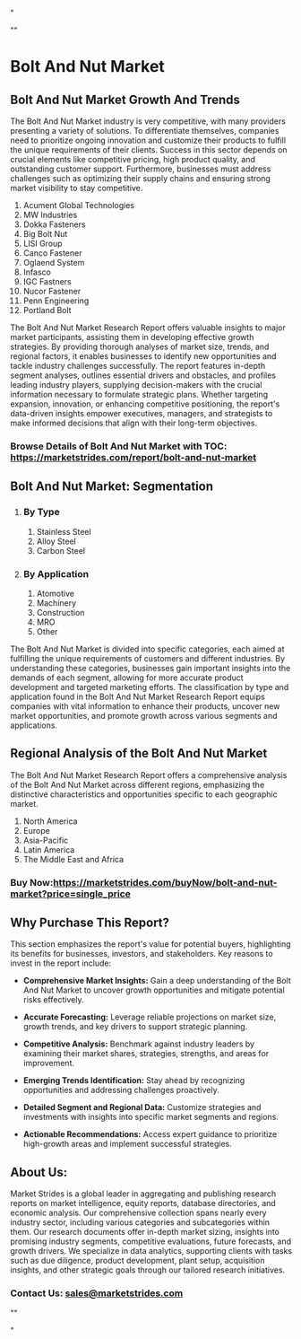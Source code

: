 <p>"</p>
<p>""</p>
<h1>Bolt And Nut Market</h1>
<h2>Bolt And Nut Market Growth And Trends</h2>
<p>The Bolt And Nut Market industry is very competitive, with many providers presenting a variety of solutions. To differentiate themselves, companies need to prioritize ongoing innovation and customize their products to fulfill the unique requirements of their clients. Success in this sector depends on crucial elements like competitive pricing, high product quality, and outstanding customer support. Furthermore, businesses must address challenges such as optimizing their supply chains and ensuring strong market visibility to stay competitive.</p>
<ol>
<li>Acument Global Technologies</li>
<li>MW Industries</li>
<li>Dokka Fasteners</li>
<li>Big Bolt Nut</li>
<li>LISI Group</li>
<li>Canco Fastener</li>
<li>Oglaend System</li>
<li>Infasco</li>
<li>IGC Fastners</li>
<li>Nucor Fastener</li>
<li>Penn Engineering</li>
<li>Portland Bolt</li>
</ol>
<p>The Bolt And Nut Market Research Report offers valuable insights to major market participants, assisting them in developing effective growth strategies. By providing thorough analyses of market size, trends, and regional factors, it enables businesses to identify new opportunities and tackle industry challenges successfully. The report features in-depth segment analyses, outlines essential drivers and obstacles, and profiles leading industry players, supplying decision-makers with the crucial information necessary to formulate strategic plans. Whether targeting expansion, innovation, or enhancing competitive positioning, the report's data-driven insights empower executives, managers, and strategists to make informed decisions that align with their long-term objectives.</p>
<h3><strong>Browse Details of Bolt And Nut Market with TOC:</strong> <a href="https://marketstrides.com/report/bolt-and-nut-market">https://marketstrides.com/report/bolt-and-nut-market</a></h3>
<h2>Bolt And Nut Market: Segmentation</h2>
<ol>
<li>
<h3>By Type</h3>
<ol>
<li>Stainless Steel</li>
<li>Alloy Steel</li>
<li>Carbon Steel</li>
</ol>
</li>
<li>
<h3>By Application</h3>
<ol>
<li>Atomotive</li>
<li>Machinery</li>
<li>Construction</li>
<li>MRO</li>
<li>Other</li>
</ol>
</li>
</ol>
<p>The Bolt And Nut Market is divided into specific categories, each aimed at fulfilling the unique requirements of customers and different industries. By understanding these categories, businesses gain important insights into the demands of each segment, allowing for more accurate product development and targeted marketing efforts. The classification by type and application found in the Bolt And Nut Market Research Report equips companies with vital information to enhance their products, uncover new market opportunities, and promote growth across various segments and applications.</p>
<h2>Regional Analysis of the Bolt And Nut Market</h2>
<p>The Bolt And Nut Market Research Report offers a comprehensive analysis of the Bolt And Nut Market across different regions, emphasizing the distinctive characteristics and opportunities specific to each geographic market.</p>
<ol>
<li>North America</li>
<li>Europe</li>
<li>Asia-Pacific</li>
<li>Latin America</li>
<li>The Middle East and Africa</li>
</ol>
<h3><strong>Buy Now:<a href="https://marketstrides.com/buyNow/bolt-and-nut-market?price=single_price">https://marketstrides.com/buyNow/bolt-and-nut-market?price=single_price</a></strong></h3>
<h2>Why Purchase This Report?</h2>
<p>This section emphasizes the report's value for potential buyers, highlighting its benefits for businesses, investors, and stakeholders. Key reasons to invest in the report include:</p>
<ul>
<li><strong>Comprehensive Market Insights:</strong> Gain a deep understanding of the Bolt And Nut Market to uncover growth opportunities and mitigate potential risks effectively.</li>
</ul>
<ul>
<li><strong>Accurate Forecasting:</strong> Leverage reliable projections on market size, growth trends, and key drivers to support strategic planning.</li>
</ul>
<ul>
<li><strong>Competitive Analysis:</strong> Benchmark against industry leaders by examining their market shares, strategies, strengths, and areas for improvement.</li>
</ul>
<ul>
<li><strong>Emerging Trends Identification:</strong> Stay ahead by recognizing opportunities and addressing challenges proactively.</li>
</ul>
<ul>
<li><strong>Detailed Segment and Regional Data:</strong> Customize strategies and investments with insights into specific market segments and regions.</li>
</ul>
<ul>
<li><strong>Actionable Recommendations:</strong> Access expert guidance to prioritize high-growth areas and implement successful strategies.</li>
</ul>
<h2>About Us:</h2>
<p>Market Strides is a global leader in aggregating and publishing research reports on market intelligence, equity reports, database directories, and economic analysis. Our comprehensive collection spans nearly every industry sector, including various categories and subcategories within them. Our research documents offer in-depth market sizing, insights into promising industry segments, competitive evaluations, future forecasts, and growth drivers. We specialize in data analytics, supporting clients with tasks such as due diligence, product development, plant setup, acquisition insights, and other strategic goals through our tailored research initiatives.</p>
<h3><strong>Contact Us: <a href="mailto:sales@marketstrides.com">sales@marketstrides.com</a></strong></h3>
<p>""</p>
<p>"</p>
